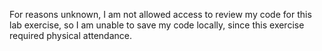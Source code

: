 For reasons unknown, I am not allowed access to review my code for this lab exercise, 
so I am unable to save my code locally, since this exercise required physical attendance.